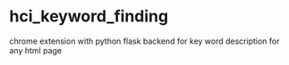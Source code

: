 # hci_keyword_finding
chrome extension with python flask backend for key word description for any html page
